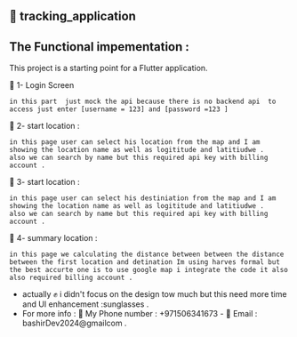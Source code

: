 ## :slightly_smiling_face: tracking_application



## The Functional impementation :

This project is a starting point for a Flutter application.


💚 1- Login Screen 

    in this part  just mock the api because there is no backend api  to access just enter [username = 123] and [password =123 ]

💚 2- start location :

    in this page user can select his location from the map and I am showing the location name as well as logititude and latitiudwe .
    also we can search by name but this required api key with billing account .


💚 3- start location :

    in this page user can select his destiniation from the map and I am showing the location name as well as logititude and latitiudwe .
    also we can search by name but this required api key with billing account .

💚 4- summary  location :

    in this page we calculating the distance between between the distance between the first location and detination Im using harves formal but the best accurte one is to use google map i integrate the code it also
    also required billing account .


- actually   :fist_raised: i didn't focus on the design tow much but this need more time and UI enhancement  :sunglasses .
- For more info : :speech_balloon: My Phone number : +971506341673 - :speech_balloon: Email : bashirDev2024@gmailcom   .
